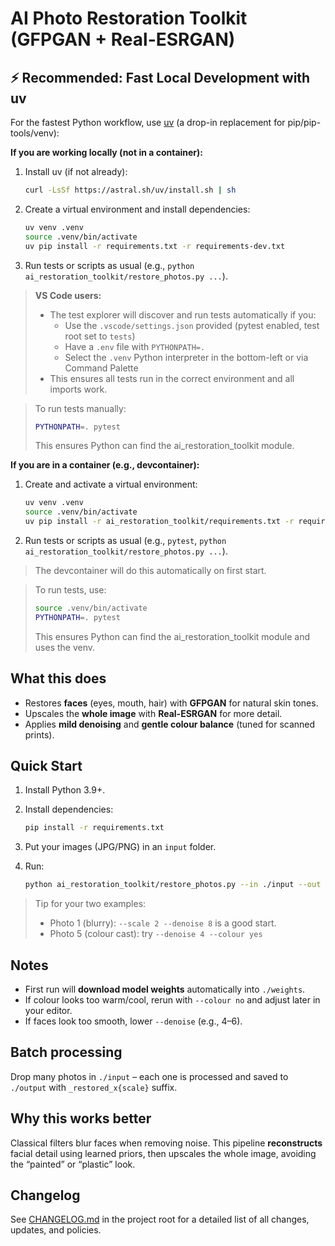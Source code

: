 # AI Photo Restoration Toolkit (GFPGAN + Real-ESRGAN)

## ⚡️ Recommended: Fast Local Development with uv

For the fastest Python workflow, use [uv](https://github.com/astral-sh/uv) (a drop-in replacement for pip/pip-tools/venv):

**If you are working locally (not in a container):**
1. Install uv (if not already):
   ```bash
   curl -LsSf https://astral.sh/uv/install.sh | sh
   ```
2. Create a virtual environment and install dependencies:
   ```bash
   uv venv .venv
   source .venv/bin/activate
   uv pip install -r requirements.txt -r requirements-dev.txt
   ```

3. Run tests or scripts as usual (e.g., `python ai_restoration_toolkit/restore_photos.py ...`).


> **VS Code users:**
> - The test explorer will discover and run tests automatically if you:
>   - Use the `.vscode/settings.json` provided (pytest enabled, test root set to `tests`)
>   - Have a `.env` file with `PYTHONPATH=.`
>   - Select the `.venv` Python interpreter in the bottom-left or via Command Palette
> - This ensures all tests run in the correct environment and all imports work.

> To run tests manually:
> ```bash
> PYTHONPATH=. pytest
> ```
> This ensures Python can find the ai_restoration_toolkit module.


**If you are in a container (e.g., devcontainer):**
1. Create and activate a virtual environment:
   ```bash
   uv venv .venv
   source .venv/bin/activate
   uv pip install -r ai_restoration_toolkit/requirements.txt -r requirements-dev.txt
   ```
2. Run tests or scripts as usual (e.g., `pytest`, `python ai_restoration_toolkit/restore_photos.py ...`).

> The devcontainer will do this automatically on first start.

> To run tests, use:
> ```bash
> source .venv/bin/activate
> PYTHONPATH=. pytest
> ```
> This ensures Python can find the ai_restoration_toolkit module and uses the venv.

## What this does

- Restores **faces** (eyes, mouth, hair) with **GFPGAN** for natural skin tones.
- Upscales the **whole image** with **Real-ESRGAN** for more detail.
- Applies **mild denoising** and **gentle colour balance** (tuned for scanned prints).

## Quick Start

1. Install Python 3.9+.

2. Install dependencies:

   ```bash
   pip install -r requirements.txt
   ```

3. Put your images (JPG/PNG) in an `input` folder.

4. Run:


   ```bash
   python ai_restoration_toolkit/restore_photos.py --in ./input --out ./output --scale 2 --denoise 8 --colour yes
   ```

> Tip for your two examples:
>
> - Photo 1 (blurry): `--scale 2 --denoise 8` is a good start.
> - Photo 5 (colour cast): try `--denoise 4 --colour yes`

## Notes

- First run will **download model weights** automatically into `./weights`.
- If colour looks too warm/cool, rerun with `--colour no` and adjust later in your editor.
- If faces look too smooth, lower `--denoise` (e.g., 4–6).

## Batch processing

Drop many photos in `./input` – each one is processed and saved to `./output` with `_restored_x{scale}` suffix.

## Why this works better

Classical filters blur faces when removing noise. This pipeline **reconstructs** facial detail using learned priors, then upscales the whole image, avoiding the “painted” or “plastic” look.

## Changelog

See [CHANGELOG.md](./CHANGELOG.md) in the project root for a detailed list of all changes, updates, and policies.
